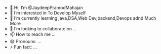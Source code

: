 - 👋 Hi, I’m @JaydeepPramodMahajan
- 👀 I’m interested in To Develop Myself
- 🌱 I’m currently learning java,DSA,Web Dev,backend,Devops adnd Much More
- 💞️ I’m looking to collaborate on ...
- 📫 How to reach me ...
- 😄 Pronouns: ...
- ⚡ Fun fact: ...

<!---
JaydeepPramodMahajan/JaydeepPramodMahajan is a ✨ special ✨ repository because its `README.md` (this file) appears on your GitHub profile.
You can click the Preview link to take a look at your changes.
--->
